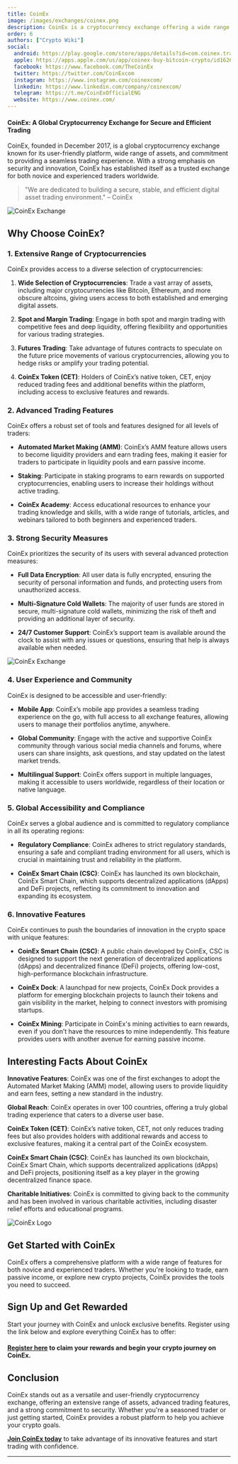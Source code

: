 ```yaml
---
title: CoinEx
image: /images/exchanges/coinex.png
description: CoinEx is a cryptocurrency exchange offering a wide range of assets and advanced trading.
order: 6
authors: ["Crypto Wiki"]
social:
  android: https://play.google.com/store/apps/details?id=com.coinex.trade.play
  apple: https://apps.apple.com/us/app/coinex-buy-bitcoin-crypto/id1626447428
  facebook: https://www.facebook.com/TheCoinEx
  twitter: https://twitter.com/CoinExcom
  instagram: https://www.instagram.com/coinexcom/
  linkedin: https://www.linkedin.com/company/coinexcom/
  telegram: https://t.me/CoinExOfficialENG
  website: https://www.coinex.com/
---
```


#### CoinEx: A Global Cryptocurrency Exchange for Secure and Efficient Trading

CoinEx, founded in December 2017, is a global cryptocurrency exchange known for its user-friendly platform, wide range of assets, and commitment to providing a seamless trading experience. With a strong emphasis on security and innovation, CoinEx has established itself as a trusted exchange for both novice and experienced traders worldwide.

> "We are dedicated to building a secure, stable, and efficient digital asset trading environment." – CoinEx

![CoinEx Exchange](/images/exchanges/coinex.png)

## Why Choose CoinEx?

### 1. Extensive Range of Cryptocurrencies

CoinEx provides access to a diverse selection of cryptocurrencies:

1. **Wide Selection of Cryptocurrencies**: Trade a vast array of assets, including major cryptocurrencies like Bitcoin, Ethereum, and more obscure altcoins, giving users access to both established and emerging digital assets.

2. **Spot and Margin Trading**: Engage in both spot and margin trading with competitive fees and deep liquidity, offering flexibility and opportunities for various trading strategies.

3. **Futures Trading**: Take advantage of futures contracts to speculate on the future price movements of various cryptocurrencies, allowing you to hedge risks or amplify your trading potential.

4. **CoinEx Token (CET)**: Holders of CoinEx’s native token, CET, enjoy reduced trading fees and additional benefits within the platform, including access to exclusive features and rewards.

### 2. Advanced Trading Features

CoinEx offers a robust set of tools and features designed for all levels of traders:

- **Automated Market Making (AMM)**: CoinEx’s AMM feature allows users to become liquidity providers and earn trading fees, making it easier for traders to participate in liquidity pools and earn passive income.

- **Staking**: Participate in staking programs to earn rewards on supported cryptocurrencies, enabling users to increase their holdings without active trading.

- **CoinEx Academy**: Access educational resources to enhance your trading knowledge and skills, with a wide range of tutorials, articles, and webinars tailored to both beginners and experienced traders.

### 3. Strong Security Measures

CoinEx prioritizes the security of its users with several advanced protection measures:

- **Full Data Encryption**: All user data is fully encrypted, ensuring the security of personal information and funds, and protecting users from unauthorized access.

- **Multi-Signature Cold Wallets**: The majority of user funds are stored in secure, multi-signature cold wallets, minimizing the risk of theft and providing an additional layer of security.

- **24/7 Customer Support**: CoinEx’s support team is available around the clock to assist with any issues or questions, ensuring that help is always available when needed.

![CoinEx Exchange](/images/posts/coinex-exchange.png)

### 4. User Experience and Community

CoinEx is designed to be accessible and user-friendly:

- **Mobile App**: CoinEx’s mobile app provides a seamless trading experience on the go, with full access to all exchange features, allowing users to manage their portfolios anytime, anywhere.

- **Global Community**: Engage with the active and supportive CoinEx community through various social media channels and forums, where users can share insights, ask questions, and stay updated on the latest market trends.

- **Multilingual Support**: CoinEx offers support in multiple languages, making it accessible to users worldwide, regardless of their location or native language.

### 5. Global Accessibility and Compliance

CoinEx serves a global audience and is committed to regulatory compliance in all its operating regions:

- **Regulatory Compliance**: CoinEx adheres to strict regulatory standards, ensuring a safe and compliant trading environment for all users, which is crucial in maintaining trust and reliability in the platform.

- **CoinEx Smart Chain (CSC)**: CoinEx has launched its own blockchain, CoinEx Smart Chain, which supports decentralized applications (dApps) and DeFi projects, reflecting its commitment to innovation and expanding its ecosystem.

### 6. Innovative Features

CoinEx continues to push the boundaries of innovation in the crypto space with unique features:

- **CoinEx Smart Chain (CSC)**: A public chain developed by CoinEx, CSC is designed to support the next generation of decentralized applications (dApps) and decentralized finance (DeFi) projects, offering low-cost, high-performance blockchain infrastructure.

- **CoinEx Dock**: A launchpad for new projects, CoinEx Dock provides a platform for emerging blockchain projects to launch their tokens and gain visibility in the market, helping to connect investors with promising startups.

- **CoinEx Mining**: Participate in CoinEx's mining activities to earn rewards, even if you don’t have the resources to mine independently. This feature provides users with another avenue for earning passive income.

## Interesting Facts About CoinEx

**Innovative Features**: CoinEx was one of the first exchanges to adopt the Automated Market Making (AMM) model, allowing users to provide liquidity and earn fees, setting a new standard in the industry.

**Global Reach**: CoinEx operates in over 100 countries, offering a truly global trading experience that caters to a diverse user base.

**CoinEx Token (CET)**: CoinEx’s native token, CET, not only reduces trading fees but also provides holders with additional rewards and access to exclusive features, making it a central part of the CoinEx ecosystem.

**CoinEx Smart Chain (CSC)**: CoinEx has launched its own blockchain, CoinEx Smart Chain, which supports decentralized applications (dApps) and DeFi projects, positioning itself as a key player in the growing decentralized finance space.

**Charitable Initiatives**: CoinEx is committed to giving back to the community and has been involved in various charitable activities, including disaster relief efforts and educational programs.

![CoinEx Logo](/images/posts/coinex-logo.png)

## Get Started with CoinEx

CoinEx offers a comprehensive platform with a wide range of features for both novice and experienced traders. Whether you're looking to trade, earn passive income, or explore new crypto projects, CoinEx provides the tools you need to succeed.

## Sign Up and Get Rewarded

Start your journey with CoinEx and unlock exclusive benefits. Register using the link below and explore everything CoinEx has to offer:

#### **[Register here](https://www.coinex.com/register?refer_code=7yrbs) to claim your rewards and begin your crypto journey on CoinEx.**

## Conclusion

CoinEx stands out as a versatile and user-friendly cryptocurrency exchange, offering an extensive range of assets, advanced trading features, and a strong commitment to security. Whether you're a seasoned trader or just getting started, CoinEx provides a robust platform to help you achieve your crypto goals.

**[Join CoinEx today](https://www.coinex.com/register?refer_code=7yrbs)** to take advantage of its innovative features and start trading with confidence.

---

